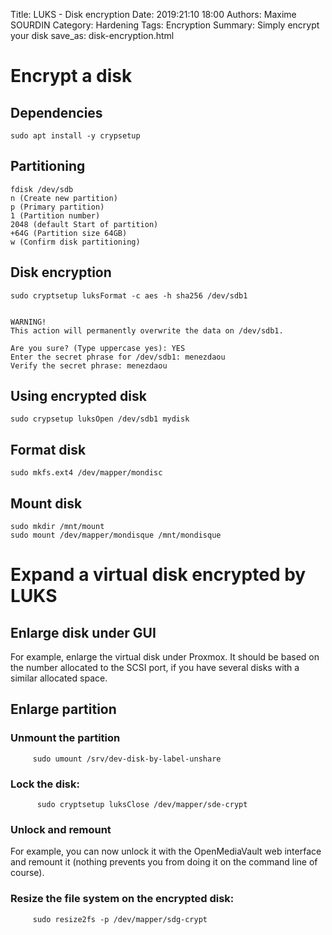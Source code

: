 Title: LUKS - Disk encryption
Date: 2019:21:10 18:00
Authors: Maxime SOURDIN
Category: Hardening
Tags: Encryption
Summary: Simply encrypt your disk
save_as: disk-encryption.html

# Encrypt a disk

## Dependencies
	sudo apt install -y crypsetup

## Partitioning

	fdisk /dev/sdb
	n (Create new partition)
	p (Primary partition)
	1 (Partition number)
	2048 (default Start of partition)
	+64G (Partition size 64GB)
	w (Confirm disk partitioning)

## Disk encryption

	sudo cryptsetup luksFormat -c aes -h sha256 /dev/sdb1


	WARNING!
	This action will permanently overwrite the data on /dev/sdb1.

	Are you sure? (Type uppercase yes): YES
	Enter the secret phrase for /dev/sdb1: menezdaou
	Verify the secret phrase: menezdaou

## Using encrypted disk

	sudo crypsetup luksOpen /dev/sdb1 mydisk

## Format disk

	sudo mkfs.ext4 /dev/mapper/mondisc

## Mount disk

	sudo mkdir /mnt/mount
	sudo mount /dev/mapper/mondisque /mnt/mondisque

# Expand a virtual disk encrypted by LUKS

## Enlarge disk under GUI

For example, enlarge the virtual disk under Proxmox. 
It should be based on the number allocated to the SCSI port, if you have several disks with a similar allocated space.

## Enlarge partition

### Unmount the partition 

         sudo umount /srv/dev-disk-by-label-unshare

### Lock the disk:

          sudo cryptsetup luksClose /dev/mapper/sde-crypt

### Unlock and remount

For example, you can now unlock it with the OpenMediaVault web interface and remount it (nothing prevents you from doing it on the command line of course).

### Resize the file system on the encrypted disk:

         sudo resize2fs -p /dev/mapper/sdg-crypt